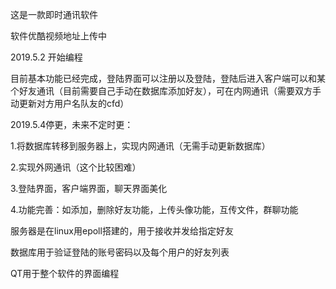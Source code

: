 这是一款即时通讯软件


软件优酷视频地址上传中


2019.5.2 开始编程


目前基本功能已经完成，登陆界面可以注册以及登陆，登陆后进入客户端可以和某个好友通讯（目前需要自己手动在数据库添加好友），可在内网通讯（需要双方手动更新对方用户名队友的cfd）

2019.5.4停更，未来不定时更：


1.将数据库转移到服务器上，实现内网通讯（无需手动更新数据库）


2.实现外网通讯（这个比较困难）


3.登陆界面，客户端界面，聊天界面美化


4.功能完善：如添加，删除好友功能，上传头像功能，互传文件，群聊功能




服务器是在linux用epoll搭建的，用于接收并发给指定好友


数据库用于验证登陆的账号密码以及每个用户的好友列表


QT用于整个软件的界面编程
